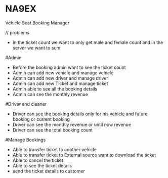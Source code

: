 # NA9EX
Vehicle Seat Booking Manager



// problems
* in the ticket count we want to only get male and female count and in the server we want to sum





#Admin
* Before the booking admin want to see the ticket count 
* Admin can add new vehicle and manage vehicle
* Admin can add new driver and manage driver
* Admin can add new Ticket and manage ticket
* Admin able to see all the booking details
* Admin can see the monthly revenue 

#Driver and cleaner
* Driver can see the booking details only for his vehicle and future booking or current booking
* Driver can see the monthly revenue or until now revenue
* Driver can see the total booking count


#Manage Bookings
* Able to transfer ticket to another vehicle
* Able to transfer ticket to External source want to download the ticket
* Able to cancel the ticket
* Able to see the ticket details
* send the ticket details to customer
